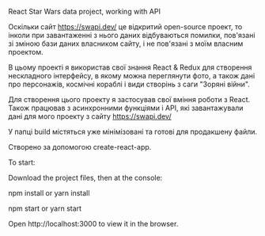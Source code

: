 React Star Wars data project, working with API

Оскільки сайт https://swapi.dev/ це відкритий open-source проект, то інколи 
при завантаженні з нього даних відбуваються помилки, пов'язані зі зміною 
бази даних власником сайту, і не пов'язані з моїм власним проектом.

В цьому проекті я використав свої знання React & Redux для створення нескладного інтерфейсу, в якому можна переглянути фото, 
а також дані про персонажів, космічні кораблі і види створінь з саги "Зоряні війни".

Для створення цього проекту я застосував свої вміння роботи з React.
Також працював з асинхронними функціями і API, які завантажували дані для мого 
проекту з сайту https://swapi.dev/

У папці build містяться уже мінімізовані та готові для продакшену файли.

Створено за допомогою create-react-app.

To start:

Download the project files, then at the console:

npm install or yarn install

npm start or yarn start

Open http://localhost:3000 to view it in the browser.

